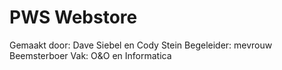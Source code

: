 # PWS Webstore
Gemaakt door: Dave Siebel en Cody Stein
Begeleider: mevrouw Beemsterboer
Vak: O&O en Informatica
